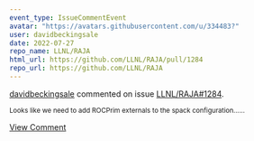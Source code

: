 ```yaml
---
event_type: IssueCommentEvent
avatar: "https://avatars.githubusercontent.com/u/334483?"
user: davidbeckingsale
date: 2022-07-27
repo_name: LLNL/RAJA
html_url: https://github.com/LLNL/RAJA/pull/1284
repo_url: https://github.com/LLNL/RAJA
---
```


<a href='https://github.com/davidbeckingsale' target='_blank'>davidbeckingsale</a> commented on issue <a href='https://github.com/LLNL/RAJA/pull/1284' target='_blank'>LLNL/RAJA#1284</a>.

<small>Looks like we need to add ROCPrim externals to the spack configuration......</small>

<a href='https://github.com/LLNL/RAJA/pull/1284' target='_blank'>View Comment</a>